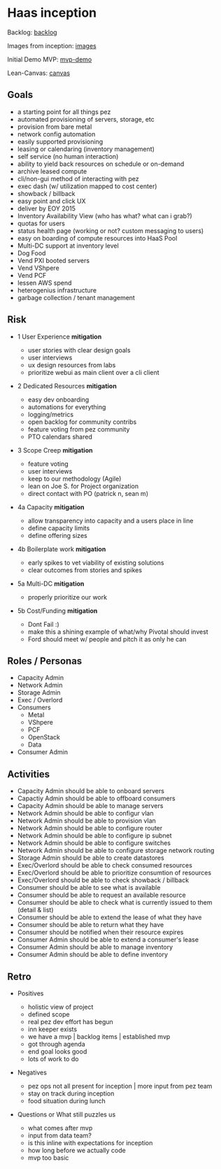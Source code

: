# Haas inception

Backlog:
[backlog](https://www.pivotaltracker.com/n/projects/1366454)

Images from inception: 
[images](https://drive.google.com/a/pivotal.io/folderview?id=0BxmFtGAKfw7vdVB0dUlnX0pqNkk&usp=sharing)

Initial Demo MVP:
[mvp-demo](https://www.pivotaltracker.com/reports/v2/projects/1366454/epics/2230572)

Lean-Canvas:
[canvas](https://docs.google.com/a/pivotal.io/drawings/d/1cJ_vjoUMPWt7cP2F7vdZiz9QjyRqOaFp2kEPSMwyCKI/edit?usp=sharing)

## Goals
- a starting point for all things pez
- automated provisioning of servers, storage, etc
- provision from bare metal
- network config automation
- easily supported provisioning
- leasing or calendaring (inventory management)
- self service (no human interaction)
- ability to yield back resources on schedule or on-demand
- archive leased compute
- cli/non-gui method of interacting with pez
- exec dash (w/ utilization mapped to cost center)
- showback / billback
- easy point and click UX
- deliver by EOY 2015
- Inventory Availability View (who has what? what can i grab?)
- quotas for users
- status health page (working or not? custom messaging to users)
- easy on boarding of compute resources into HaaS Pool
- Multi-DC support at inventory level
- Dog Food
- Vend PXI booted servers
- Vend VShpere
- Vend PCF
- lessen AWS spend
- heterogenius infrastructure
- garbage collection / tenant management

## Risk
- 1 User Experience
  __mitigation__
    - user stories with clear design goals
    - user interviews
    - ux design resources from labs
    - prioritize webui as main client over a cli client

- 2 Dedicated Resources
  __mitigation__
    - easy dev onboarding
    - automations for everything
    - logging/metrics
    - open backlog for community contribs
    - feature voting from pez community
    - PTO calendars shared

- 3 Scope Creep
  __mitigation__
    - feature voting
    - user interviews
    - keep to our methodology (Agile)
    - lean on Joe S. for Project organization
    - direct contact with PO (patrick n, sean m)

- 4a Capacity
  __mitigation__
    - allow transparency into capacity and a users place in line
    - define capacity limits
    - define offering sizes

- 4b Boilerplate work
  __mitigation__
    - early spikes to vet viability of existing solutions 
    - clear outcomes from stories and spikes

- 5a Multi-DC
  __mitigation__
    - properly prioritize our work

- 5b Cost/Funding
  __mitigation__
    - Dont Fail :)
    - make this a shining example of what/why Pivotal should invest
    - Ford should meet w/ people and pitch it as only he can

## Roles / Personas
- Capacity Admin
- Network Admin
- Storage Admin
- Exec / Overlord
- Consumers
  - Metal
  - VShpere
  - PCF
  - OpenStack
  - Data
- Consumer Admin

## Activities
- Capacity Admin should be able to onboard servers
- Capactiy Admin should be able to offboard consumers
- Capacity Admin should be able to manage servers
- Network Admin should be able to configur vlan
- Network Admin should be able to provision vlan
- Network Admin should be able to configure router
- Network Admin should be able to configure ip subnet
- Network Admin should be able to configure switches
- Network Admin should be able to configure storage network routing
- Storage Admin should be able to create datastores
- Exec/Overlord should be able to check consumed resources
- Exec/Overlord should be able to prioritize consumtion of resources
- Exec/Overlord should be able to check showback / billback
- Consumer should be able to see what is available
- Consumer should be able to request an available resource
- Consumer should be able to check what is currently issued to them (detail & list)
- Consumer should be able to extend the lease of what they have
- Consumer should be able to return what they have
- Consumer should be notified when their resource expires
- Consumer Admin should be able to extend a consumer's lease
- Consumer Admin should be able to manage inventory
- Consumer Admin should be able to define inventory

## Retro
- Positives
  - holistic view of project
  - defined scope
  - real pez dev effort has begun
  - inn keeper exists
  - we have a mvp | backlog items | established mvp
  - got through agenda
  - end goal looks good
  - lots of work to do

- Negatives
  - pez ops not all present for inception | more input from pez team
  - stay on track during inception
  - food situation during lunch

- Questions or What still puzzles us
  - what comes after mvp
  - input from data team?
  - is this inline with expectations for inception
  - how long before we actually code
  - mvp too basic

